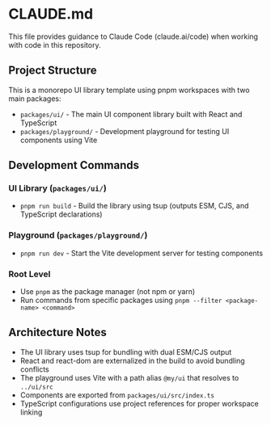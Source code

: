 # CLAUDE.md

This file provides guidance to Claude Code (claude.ai/code) when working with code in this repository.

## Project Structure

This is a monorepo UI library template using pnpm workspaces with two main packages:

- `packages/ui/` - The main UI component library built with React and TypeScript
- `packages/playground/` - Development playground for testing UI components using Vite

## Development Commands

### UI Library (`packages/ui/`)
- `pnpm run build` - Build the library using tsup (outputs ESM, CJS, and TypeScript declarations)

### Playground (`packages/playground/`)
- `pnpm run dev` - Start the Vite development server for testing components

### Root Level
- Use `pnpm` as the package manager (not npm or yarn)
- Run commands from specific packages using `pnpm --filter <package-name> <command>`

## Architecture Notes

- The UI library uses tsup for bundling with dual ESM/CJS output
- React and react-dom are externalized in the build to avoid bundling conflicts
- The playground uses Vite with a path alias `@my/ui` that resolves to `../ui/src`
- Components are exported from `packages/ui/src/index.ts`
- TypeScript configurations use project references for proper workspace linking